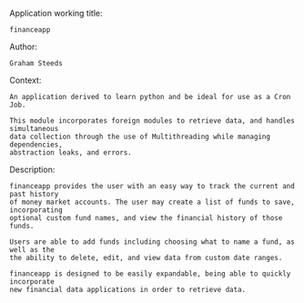 Application working title: 

    financeapp

Author:

    Graham Steeds

Context:

    An application derived to learn python and be ideal for use as a Cron Job.
    
    This module incorporates foreign modules to retrieve data, and handles simultaneous 
    data collection through the use of Multithreading while managing dependencies, 
    abstraction leaks, and errors.

Description:

    financeapp provides the user with an easy way to track the current and past history 
    of money market accounts. The user may create a list of funds to save, incorporating 
    optional custom fund names, and view the financial history of those funds. 
    
    Users are able to add funds including choosing what to name a fund, as well as the 
    the ability to delete, edit, and view data from custom date ranges.
    
    financeapp is designed to be easily expandable, being able to quickly incorporate 
    new financial data applications in order to retrieve data.